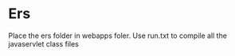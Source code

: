 # Ers
Place the ers folder in webapps foler.
Use run.txt to compile all the javaservlet class files
